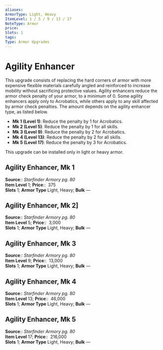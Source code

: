 ```yaml
---
aliases: 
ArmorType: Light, Heavy
ItemLevel: 1 / 5 / 9 / 13 / 17
NoteType: Armor
price: 
Slots: 1
tags: 
Type: Armor Upgrades
---
```


# Agility Enhancer

This upgrade consists of replacing the hard corners of armor with more expensive flexible materials carefully angled and reinforced to increase mobility without sacrificing protective values. Agility enhancers reduce the armor check penalty of your armor, to a minimum of 0. Some agility enhancers apply only to Acrobatics, while others apply to any skill affected by armor check penalties. The amount depends on the agility enhancer type, as listed below. 

-   **Mk 1 (Level 1)**: Reduce the penalty by 1 for Acrobatics. 
-   **Mk 2 (Level 5)**: Reduce the penalty by 1 for all skills. 
-   **Mk 3 (Level 9)**: Reduce the penalty by 2 for Acrobatics. 
-   **Mk 4 (Level 13)**: Reduce the penalty by 2 for all skills. 
-   **Mk 5 (Level 17)**: Reduce the penalty by 3 for Acrobatics.

This upgrade can be installed only in light or heavy armor.  

## Agility Enhancer, Mk 1

**Source**:: _Starfinder Armory pg. 80_  
**Item Level** 1;
**Price**::  375  
**Slots** 1; **Armor Type** Light, Heavy; **Bulk** —  

## Agility Enhancer, Mk 2]

**Source**:: _Starfinder Armory pg. 80_  
**Item Level** 5;
**Price**::  3,000  
**Slots** 1; **Armor Type** Light, Heavy; **Bulk** —  
  

## Agility Enhancer, Mk 3

**Source**:: _Starfinder Armory pg. 80_  
**Item Level** 9;
**Price**::  13,000  
**Slots** 1; **Armor Type** Light, Heavy; **Bulk** —  
  
  

## Agility Enhancer, Mk 4

**Source**:: _Starfinder Armory pg. 80_  
**Item Level** 13;
**Price**::  46,000  
**Slots** 1; **Armor Type** Light, Heavy; **Bulk** —  
  
  

## Agility Enhancer, Mk 5

**Source**:: _Starfinder Armory pg. 80_  
**Item Level** 17;
**Price**::  216,000  
**Slots** 1; **Armor Type** Light, Heavy; **Bulk** —
